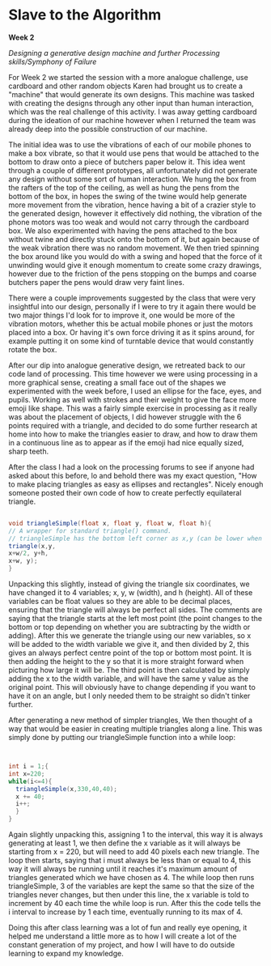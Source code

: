 # Slave to the Algorithm
**Week 2**

*Designing a generative design machine and further Processing skills/Symphony of Failure*

For Week 2 we started the session with a more analogue challenge, use cardboard and other random objects Karen had brought us to create a "machine" that would generate its own designs. This machine was tasked with creating the designs through any other input than human interaction, which was the real challenge of this activity. I was away getting cardboard during the ideation of our machine however when I returned the team was already deep into the possible construction of our machine.

The initial idea was to use the vibrations of each of our mobile phones to make a box vibrate, so that it would use pens that would be attached to the bottom to draw onto a piece of butchers paper below it. This idea went through a couple of different prototypes, all unfortunately did not generate any design without some sort of human interaction. We hung the box from the rafters of the top of the ceiling, as well as hung the pens from the bottom of the box, in hopes the swing of the twine would help generate more movement from the vibration, hence having a bit of a crazier style to the generated design, however it effectively did nothing, the vibration of the phone motors was too weak and would not carry through the cardboard box. We also experimented with having the pens attached to the box without twine and directly stuck onto the bottom of it, but again because of the weak vibration there was no random movement. We then tried spinning the box around like you would do with a swing and hoped that the force of it unwinding would give it enough momentum to create some crazy drawings, however due to the friction of the pens stopping on the bumps and coarse butchers paper the pens would draw very faint lines.

There were a couple improvements suggested by the class that were very insightful into our design, personally if I were to try it again there would be two major things I'd look for to improve it, one would be more of the vibration motors, whether this be actual mobile phones or just the motors placed into a box. Or having it's own force driving it as it spins around, for example putting it on some kind of turntable device that would constantly rotate the box.

After our dip into analogue generative design, we retreated back to our code land of processing. This time however we were using processing in a more graphical sense, creating a small face out of the shapes we experimented with the week before, I used an ellipse for the face, eyes, and pupils. Working as well with strokes and their weight to give the face more emoji like shape. This was a fairly simple exercise in processing as it really was about the placement of objects, I did however struggle with the 6 points required with a triangle, and decided to do some further research at home into how to make the triangles easier to draw, and how to draw them in a continuous line as to appear as if the emoji had nice equally sized, sharp teeth.

After the class I had a look on the processing forums to see if anyone had asked about this before, lo and behold there was my exact question, "How to make placing triangles as easy as ellipses and rectangles". Nicely enough someone posted their own code of how to create perfectly equilateral triangle.

```java

void triangleSimple(float x, float y, float w, float h){
// A wrapper for standard triangle() command.
// triangleSimple has the bottom left corner as x,y (can be lower when -)
triangle(x,y,
x+w/2, y+h,
x+w, y);
}

```

Unpacking this slightly, instead of giving the triangle six coordinates, we have changed it to 4 variables; x, y, w (width), and h (height). All of these variables can be float values so they are able to be decimal places, ensuring that the triangle will always be perfect all sides. The comments are saying that the triangle starts at the left most point (the point changes to the bottom or top depending on whether you are subtracting by the width or adding). After this we generate the triangle using our new variables, so x will be added to the width variable we give it, and then divided by 2, this gives an always perfect centre point of the top or bottom most point. It is then adding the height to the y so that it is more straight forward when picturing how large it will be. The third point is then calculated by simply adding the x to the width variable, and will have the same y value as the original point. This will obviously have to change depending if you want to have it on an angle, but I only needed them to be straight so didn't tinker further.

After generating a new method of simpler triangles, We then thought of a way that would be easier in creating multiple triangles along a line. This was simply done by putting our triangleSimple function into a while loop:

```java


int i = 1;{
int x=220;
while(i<=4){
  triangleSimple(x,330,40,40);
  x += 40;
  i++;
  }
}

```

Again slightly unpacking this, assigning 1 to the interval, this way it is always generating at least 1, we then define the x variable as it will always be starting from x = 220, but will need to add 40 pixels each new triangle. The loop then starts, saying that i must always be less than or equal to 4, this way it will always be running until it reaches it's maximum amount of triangles generated which we have chosen as 4. The while loop then runs triangleSimple, 3 of the variables are kept the same so that the size of the triangles never changes, but then under this line, the x variable is told to increment by 40 each time the while loop is run. After this the code tells the i interval to increase by 1 each time, eventually running to its max of 4.

Doing this after class learning was a lot of fun and really eye opening, it helped me understand a little more as to how I will create a lot of the constant generation of my project, and how I will have to do outside learning to expand my knowledge.
